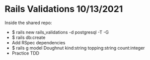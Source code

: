 # Rails Validations 10/13/2021

Inside the shared repo:
- $ rails new rails_validations -d postgresql -T -G
- $ rails db:create
- Add RSpec dependencies
- $ rails g model Doughnut kind:string topping:string count:integer
- Practice TDD
